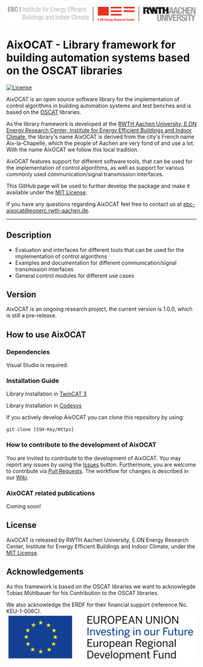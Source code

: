 ﻿![E.ON EBC RWTH Aachen University](./Resources/Images/EBC_Logo.png)

# AixOCAT - Library framework for building automation systems based on the OSCAT libraries

[![License](http://img.shields.io/:license-mit-blue.svg)](http://doge.mit-license.org)

AixOCAT is an open source software library for the implementation of control algorithms in building automation systems and test benches and is based on the [OSCAT](http://www.oscat.de/) libraries.

As the library framework is developed at the [RWTH Aachen University, E.ON Energy Research Center, Institute
for Energy Efficient Buildings and Indoor Climate](https://www.ebc.eonerc.rwth-aachen.de/cms/~dmzz/E-ON-ERC-EBC/?lidx=1), the library's name AixOCAT is derived from the city's French 
name Aix-la-Chapelle, which the people of Aachen are very fond of and use a lot. 
With the name AixOCAT we follow this local tradition.

AixOCAT features support for different software tools, that can be used for the implementation of control algorithms, as well as support for various commonly used communication/signal transmission interfaces.

This GitHub page will be used to further develop the package and make it
available under the
[MIT License](https://github.com/RWTH-EBC/AixOCAT/blob/master/LICENSE).

If you have any questions regarding AixOCAT feel free to contact us at
[ebc-aixocat@eonerc.rwth-aachen.de](mailto:ebc-aixocat@eonerc.rwth-aachen.de).

---

## Description

- Evaluation and interfaces for different tools that can be used for the implementation of control algorithms
- Examples and documentation for different communication/signal transmission interfaces
- General control modules for different use cases 

## Version

AixOCAT is an ongoing research project, the current version is 1.0.0, which is
still a pre-release.

## How to use AixOCAT

### Dependencies

Visual Studio is required.

### Installation Guide

Library Installation in [TwinCAT 3](https://infosys.beckhoff.com/english.php?content=../content/1033/tc3_plc_intro/27021601982523403.html)

Library Installation in [Codesys](https://help.codesys.com/webapp/_cds_struct_installing_libraries;product=codesys;version=3.5.12.0)

If you actively develop AixOCAT you can clone this repository by using:

 `git clone [SSH-Key/Https]`

### How to contribute to the development of AixOCAT
You are invited to contribute to the development of AixOCAT. You may report any issues by using the 
[Issues](https://github.com/RWTH-EBC/AixOCAT/issues) button.
Furthermore, you are welcome to contribute via [Pull Requests](https://github.com/RWTH-EBC/AixOCAT/pulls).
The workflow for changes is described in our [Wiki](https://github.com/RWTH-EBC/AixOCAT/wiki).

### AixOCAT related publications

Coming soon!

## License

AixOCAT is released by RWTH Aachen University, E.ON Energy
Research Center, Institute for Energy Efficient Buildings and Indoor Climate,
under the
[MIT License](https://github.com/RWTH-EBC/AixOCAT/blob/master/LICENSE).

## Acknowledgements

As this framework is based on the OSCAT libraries we want to acknowlegde Tobias Mühlbauer for his Contribution to the OSCAT libraries.

We also acknowledge the ERDF for their financial support (reference No. KEU-1-006C).
﻿![ERDF](./Resources/Images/ERDF_Logo.jpg)

